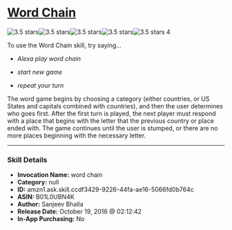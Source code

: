 # [Word Chain](http://alexa.amazon.com/#skills/amzn1.ask.skill.ccdf3429-9226-44fa-ae16-5066fd0b764c)
![3.5 stars](../../images/ic_star_black_18dp_1x.png)![3.5 stars](../../images/ic_star_black_18dp_1x.png)![3.5 stars](../../images/ic_star_black_18dp_1x.png)![3.5 stars](../../images/ic_star_half_black_18dp_1x.png)![3.5 stars](../../images/ic_star_border_black_18dp_1x.png) 4

To use the Word Chain skill, try saying...

* *Alexa play word chain*

* *start new game*

* *repeat your turn*

The word game begins by choosing a category (either countries, or US States and capitals combined with countries), and then the user determines who goes first. After the first turn is played, the next player must respond with a place that begins with the letter that the previous country or place ended with. The game continues until the user is stumped, or there are no more places beginning with the necessary letter.

***

### Skill Details

* **Invocation Name:** word chain
* **Category:** null
* **ID:** amzn1.ask.skill.ccdf3429-9226-44fa-ae16-5066fd0b764c
* **ASIN:** B01L0UBN4K
* **Author:** Sanjeev Bhalla
* **Release Date:** October 19, 2016 @ 02:12:42
* **In-App Purchasing:** No
